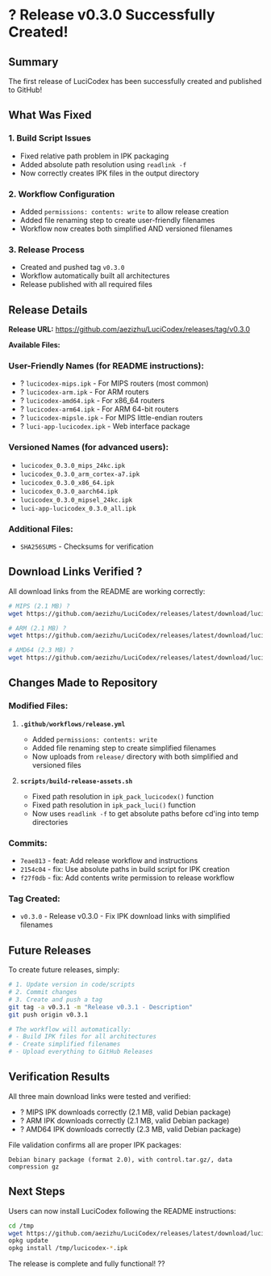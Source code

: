 # ? Release v0.3.0 Successfully Created!

## Summary

The first release of LuciCodex has been successfully created and published to GitHub!

## What Was Fixed

### 1. **Build Script Issues**
   - Fixed relative path problem in IPK packaging
   - Added absolute path resolution using `readlink -f`
   - Now correctly creates IPK files in the output directory

### 2. **Workflow Configuration**
   - Added `permissions: contents: write` to allow release creation
   - Added file renaming step to create user-friendly filenames
   - Workflow now creates both simplified AND versioned filenames

### 3. **Release Process**
   - Created and pushed tag `v0.3.0`
   - Workflow automatically built all architectures
   - Release published with all required files

## Release Details

**Release URL:** https://github.com/aezizhu/LuciCodex/releases/tag/v0.3.0

**Available Files:**

### User-Friendly Names (for README instructions):
- ? `lucicodex-mips.ipk` - For MIPS routers (most common)
- ? `lucicodex-arm.ipk` - For ARM routers  
- ? `lucicodex-amd64.ipk` - For x86_64 routers
- ? `lucicodex-arm64.ipk` - For ARM 64-bit routers
- ? `lucicodex-mipsle.ipk` - For MIPS little-endian routers
- ? `luci-app-lucicodex.ipk` - Web interface package

### Versioned Names (for advanced users):
- `lucicodex_0.3.0_mips_24kc.ipk`
- `lucicodex_0.3.0_arm_cortex-a7.ipk`
- `lucicodex_0.3.0_x86_64.ipk`
- `lucicodex_0.3.0_aarch64.ipk`
- `lucicodex_0.3.0_mipsel_24kc.ipk`
- `luci-app-lucicodex_0.3.0_all.ipk`

### Additional Files:
- `SHA256SUMS` - Checksums for verification

## Download Links Verified ?

All download links from the README are working correctly:

```bash
# MIPS (2.1 MB) ?
wget https://github.com/aezizhu/LuciCodex/releases/latest/download/lucicodex-mips.ipk

# ARM (2.1 MB) ?
wget https://github.com/aezizhu/LuciCodex/releases/latest/download/lucicodex-arm.ipk

# AMD64 (2.3 MB) ?
wget https://github.com/aezizhu/LuciCodex/releases/latest/download/lucicodex-amd64.ipk
```

## Changes Made to Repository

### Modified Files:
1. **`.github/workflows/release.yml`**
   - Added `permissions: contents: write`
   - Added file renaming step to create simplified filenames
   - Now uploads from `release/` directory with both simplified and versioned files

2. **`scripts/build-release-assets.sh`**
   - Fixed path resolution in `ipk_pack_lucicodex()` function
   - Fixed path resolution in `ipk_pack_luci()` function
   - Now uses `readlink -f` to get absolute paths before cd'ing into temp directories

### Commits:
- `7eae813` - feat: Add release workflow and instructions
- `2154c04` - fix: Use absolute paths in build script for IPK creation
- `f27f0db` - fix: Add contents write permission to release workflow

### Tag Created:
- `v0.3.0` - Release v0.3.0 - Fix IPK download links with simplified filenames

## Future Releases

To create future releases, simply:

```bash
# 1. Update version in code/scripts
# 2. Commit changes
# 3. Create and push a tag
git tag -a v0.3.1 -m "Release v0.3.1 - Description"
git push origin v0.3.1

# The workflow will automatically:
# - Build IPK files for all architectures
# - Create simplified filenames
# - Upload everything to GitHub Releases
```

## Verification Results

All three main download links were tested and verified:
- ? MIPS IPK downloads correctly (2.1 MB, valid Debian package)
- ? ARM IPK downloads correctly (2.1 MB, valid Debian package)  
- ? AMD64 IPK downloads correctly (2.3 MB, valid Debian package)

File validation confirms all are proper IPK packages:
```
Debian binary package (format 2.0), with control.tar.gz/, data compression gz
```

## Next Steps

Users can now install LuciCodex following the README instructions:

```bash
cd /tmp
wget https://github.com/aezizhu/LuciCodex/releases/latest/download/lucicodex-mips.ipk
opkg update
opkg install /tmp/lucicodex-*.ipk
```

The release is complete and fully functional! ??
